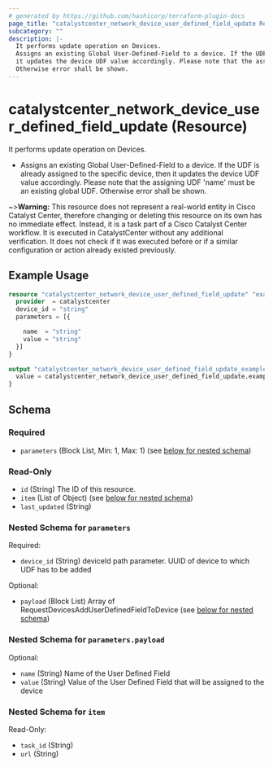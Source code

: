 ```yaml
---
# generated by https://github.com/hashicorp/terraform-plugin-docs
page_title: "catalystcenter_network_device_user_defined_field_update Resource - terraform-provider-catalystcenter"
subcategory: ""
description: |-
  It performs update operation on Devices.
  Assigns an existing Global User-Defined-Field to a device. If the UDF is already assigned to the specific device, then
  it updates the device UDF value accordingly. Please note that the assigning UDF 'name' must be an existing global UDF.
  Otherwise error shall be shown.
---
```


# catalystcenter_network_device_user_defined_field_update (Resource)

It performs update operation on Devices.

- Assigns an existing Global User-Defined-Field to a device. If the UDF is already assigned to the specific device, then
it updates the device UDF value accordingly. Please note that the assigning UDF 'name' must be an existing global UDF.
Otherwise error shall be shown.


~>**Warning:**
This resource does not represent a real-world entity in Cisco Catalyst Center, therefore changing or deleting this resource on its own has no immediate effect.
Instead, it is a task part of a Cisco Catalyst Center workflow. It is executed in CatalystCenter without any additional verification. It does not check if it was executed before or if a similar configuration or action already existed previously.

## Example Usage

```terraform
resource "catalystcenter_network_device_user_defined_field_update" "example" {
  provider  = catalystcenter
  device_id = "string"
  parameters = [{

    name  = "string"
    value = "string"
  }]
}

output "catalystcenter_network_device_user_defined_field_update_example" {
  value = catalystcenter_network_device_user_defined_field_update.example
}
```

<!-- schema generated by tfplugindocs -->
## Schema

### Required

- `parameters` (Block List, Min: 1, Max: 1) (see [below for nested schema](#nestedblock--parameters))

### Read-Only

- `id` (String) The ID of this resource.
- `item` (List of Object) (see [below for nested schema](#nestedatt--item))
- `last_updated` (String)

<a id="nestedblock--parameters"></a>
### Nested Schema for `parameters`

Required:

- `device_id` (String) deviceId path parameter. UUID of device to which UDF has to be added

Optional:

- `payload` (Block List) Array of RequestDevicesAddUserDefinedFieldToDevice (see [below for nested schema](#nestedblock--parameters--payload))

<a id="nestedblock--parameters--payload"></a>
### Nested Schema for `parameters.payload`

Optional:

- `name` (String) Name of the User Defined Field
- `value` (String) Value of the User Defined Field that will be assigned to the device



<a id="nestedatt--item"></a>
### Nested Schema for `item`

Read-Only:

- `task_id` (String)
- `url` (String)
